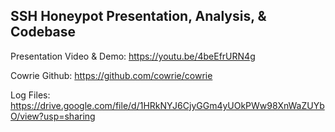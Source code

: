## SSH Honeypot Presentation, Analysis, & Codebase

Presentation Video & Demo: https://youtu.be/4beEfrURN4g

Cowrie Github: https://github.com/cowrie/cowrie

Log Files: https://drive.google.com/file/d/1HRkNYJ6CjyGGm4yUOkPWw98XnWaZUYbO/view?usp=sharing